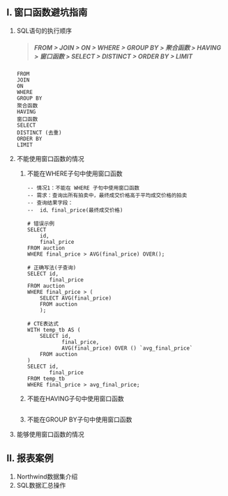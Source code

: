 ## I. 窗口函数避坑指南

1. SQL语句的执行顺序

    > ##### FROM > JOIN > ON > WHERE > GROUP BY > 聚合函数 > HAVING > 窗口函数 > SELECT > DISTINCT > ORDER BY > LIMIT

    ```mysql
    FROM
    JOIN
    ON
    WHERE
    GROUP BY
    聚合函数
    HAVING
    窗口函数
    SELECT
    DISTINCT (去重)
    ORDER BY
    LIMIT
    ```

2. 不能使用窗口函数的情况

    1. 不能在WHERE子句中使用窗口函数

        ```mysql
        -- 情况1：不能在 WHERE 子句中使用窗口函数
        -- 需求：查询出所有拍卖中，最终成交价格高于平均成交价格的拍卖
        -- 查询结果字段：
        -- 	id、final_price(最终成交价格)
        
        # 错误示例
        SELECT
        	id,
        	final_price
        FROM auction
        WHERE final_price > AVG(final_price) OVER();
        
        # 正确写法(子查询)
        SELECT id,
               final_price
        FROM auction
        WHERE final_price > (
            SELECT AVG(final_price)
            FROM auction
            );
        
        # CTE表达式
        WITH temp_tb AS (
            SELECT id,
                   final_price,
                   AVG(final_price) OVER () `avg_final_price`
            FROM auction
        )
        SELECT id,
               final_price
        FROM temp_tb
        WHERE final_price > avg_final_price;
        ```

    2. 不能在HAVING子句中使用窗口函数

        ```mysql
        
        ```

    3. 不能在GROUP BY子句中使用窗口函数

3. 能够使用窗口函数的情况

## II. 报表案例

1. Northwind数据集介绍
2. SQL数据汇总操作